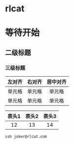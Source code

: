 # rlcat

# 等待开始
## 二级标题
### 三级标题

| 左对齐 | 右对齐 | 居中对齐 |
| :-----| ----: | :----: |
| 单元格 | 单元格 | 单元格 |
| 单元格 | 单元格 | 单元格 |

| 表头1 | 表头2 | 表头3 |
| :-:   | :-:  | :-: |
| 12 | 13 | 14 |


```shell
ssh joker@rlcat.com
```
